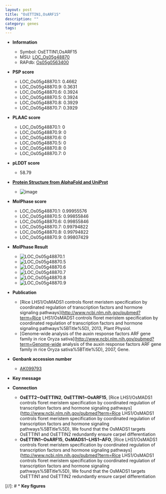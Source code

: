 ```yaml
---
layout: post
title: "OsETTIN1,OsARF15"
description: ""
category: genes
tags: 
---
```


* **Information**  
    + Symbol: OsETTIN1,OsARF15  
    + MSU: [LOC_Os05g48870](http://rice.plantbiology.msu.edu/cgi-bin/ORF_infopage.cgi?orf=LOC_Os05g48870)  
    + RAPdb: [Os05g0563400](http://rapdb.dna.affrc.go.jp/viewer/gbrowse_details/irgsp1?name=Os05g0563400)  

* **PSP score**  
    + LOC_Os05g48870.1: 0.4662 
    + LOC_Os05g48870.9: 0.3631 
    + LOC_Os05g48870.6: 0.3924 
    + LOC_Os05g48870.5: 0.3924 
    + LOC_Os05g48870.8: 0.3929 
    + LOC_Os05g48870.7: 0.3929 

* **PLAAC score**  
    + LOC_Os05g48870.1: 0 
    + LOC_Os05g48870.9: 0 
    + LOC_Os05g48870.6: 0 
    + LOC_Os05g48870.5: 0 
    + LOC_Os05g48870.8: 0 
    + LOC_Os05g48870.7: 0 

* **pLDDT score**
    + 58.79

* **[Protein Structure from AlphaFold and UniProt](https://www.uniprot.org/uniprotkb/Q8S985/entry#structure)**
    + ![image](https://ricepsp.github.io/images/Q8/AF-Q8S985-F1.png)

* **MolPhase score**
    + LOC_Os05g48870.1: 0.99955576
    + LOC_Os05g48870.5: 0.99855846
    + LOC_Os05g48870.6: 0.99855846
    + LOC_Os05g48870.7: 0.99794822
    + LOC_Os05g48870.8: 0.99794822
    + LOC_Os05g48870.9: 0.99807429

* **MolPhase Result**
    + ![LOC_Os05g48870.1](https://304243504.github.io/Pictures/LOC_Os05g/LOC_Os05g48870.1.png)
    + ![LOC_Os05g48870.5](https://304243504.github.io/Pictures/LOC_Os05g/LOC_Os05g48870.5.png)
    + ![LOC_Os05g48870.6](https://304243504.github.io/Pictures/LOC_Os05g/LOC_Os05g48870.6.png)
    + ![LOC_Os05g48870.7](https://304243504.github.io/Pictures/LOC_Os05g/LOC_Os05g48870.7.png)
    + ![LOC_Os05g48870.8](https://304243504.github.io/Pictures/LOC_Os05g/LOC_Os05g48870.8.png)
    + ![LOC_Os05g48870.9](https://304243504.github.io/Pictures/LOC_Os05g/LOC_Os05g48870.9.png)

* **Publication**  
    + [Rice LHS1/OsMADS1 controls floret meristem specification by coordinated regulation of transcription factors and hormone signaling pathways](http://www.ncbi.nlm.nih.gov/pubmed?term=Rice LHS1/OsMADS1 controls floret meristem specification by coordinated regulation of transcription factors and hormone signaling pathways%5BTitle%5D), 2013, Plant Physiol.
    + [Genome-wide analysis of the auxin response factors ARF gene family in rice Oryza sativa](http://www.ncbi.nlm.nih.gov/pubmed?term=Genome-wide analysis of the auxin response factors ARF gene family in rice Oryza sativa%5BTitle%5D), 2007, Gene.

* **Genbank accession number**  
    + [AK099793](http://www.ncbi.nlm.nih.gov/nuccore/AK099793)

* **Key message**  

* **Connection**  
    + __OsETT2~OsETTIN2__, __OsETTIN1~OsARF15__, [Rice LHS1/OsMADS1 controls floret meristem specification by coordinated regulation of transcription factors and hormone signaling pathways](http://www.ncbi.nlm.nih.gov/pubmed?term=Rice LHS1/OsMADS1 controls floret meristem specification by coordinated regulation of transcription factors and hormone signaling pathways%5BTitle%5D), We found that the OsMADS1 targets OsETTIN1 and OsETTIN2 redundantly ensure carpel differentiation
    + __OsETTIN1~OsARF15__, __OsMADS1~LHS1~AFO__, [Rice LHS1/OsMADS1 controls floret meristem specification by coordinated regulation of transcription factors and hormone signaling pathways](http://www.ncbi.nlm.nih.gov/pubmed?term=Rice LHS1/OsMADS1 controls floret meristem specification by coordinated regulation of transcription factors and hormone signaling pathways%5BTitle%5D), We found that the OsMADS1 targets OsETTIN1 and OsETTIN2 redundantly ensure carpel differentiation

[//]: # * **Key figures**  


